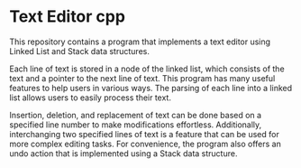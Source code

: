# Text Editor cpp
This repository contains a program that implements a text editor using Linked List and Stack data structures. 

Each line of text is stored in a node of the linked list, which consists of the text and a pointer to the next line of text. This program has many useful features to help users in various ways. The parsing of each line into a linked list allows users to easily process their text. 

Insertion, deletion, and replacement of text can be done based on a specified line number to make modifications effortless. Additionally, interchanging two specified lines of text is a feature that can be used for more complex editing tasks. 
For convenience, the program also offers an undo action that is implemented using a Stack data structure.


